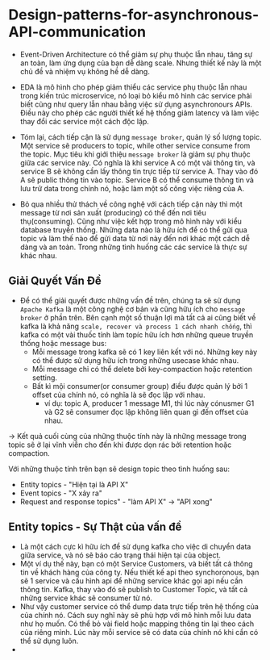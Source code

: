 # Design-patterns-for-asynchronous-API-communication
- Event-Driven Architecture có thể giảm sự phụ thuộc lẫn nhau, tăng sự an toàn, làm ứng dụng của bạn dễ dàng scale. Nhưng thiết kế này là một chủ đề và nhiệm vụ không hề dễ dàng.

- EDA là mô hình cho phép giảm thiểu các service phụ thuộc lẫn nhau trong kiến trúc microservice, nó loại bỏ kiểu mô hình các service phải biết cũng như query lẫn nhau bằng việc sử dụng asynchronours APIs. Điều này cho phép các người thiết kế hệ thống giảm latency và làm việc thay đổi các service một cách độc lập.

- Tóm lại, cách tiếp cận là sử dụng `message broker`, quản lý số lượng topic. Một service sẽ producers to topic, while other service consume from the topic. Mục tiêu khi giới thiệu  `message broker` là giảm sự phụ thuộc giữa các service này. Có nghĩa là khi service A có một vài thông tin, và service B sẽ không cần lấy thông tin trực tiếp từ service A. Thay vào đó A sẽ public thông tin vào topic. Service B có thể consume thông tin và lưu trữ data trong chính nó, hoặc làm một số công việc riêng của A.

- Bỏ qua nhiều thử thách về công nghệ với cách tiếp cận này thì một message từ nơi sản xuất (producing) có thể đến nơi tiêu thụ(consuming). Cũng như việc kết hợp trong mô hình này với kiểu database truyền thống. Những data nào là hữu ích để có thể gửi qua topic và làm thế nào để gửi data từ nơi này đến nơi khác một cách dễ dàng và an toàn. Trong những tình huống các các service là thực sự khác nhau.

## Giải Quyết Vấn Đề
- Để có thể giải quyết được những vấn đề trên, chúng ta sẽ sử dụng `Apache Kafka` là một công nghệ cơ bản và cũng hữu ích cho `message broker` ở phần trên. Bên cạnh một số thuận lợi mà tất cả ai cũng biết về kafka là khả năng `scale, recover và process 1 cách nhanh chống`, thì kafka có một vài thuốc tính làm topíc hữu ích hơn những queue truyền thống hoặc message bus:
  - Mỗi message trong kafka sẽ có 1 key liên kết với nó. Những key này có thể được sử dụng hữu ích trong những usecase khác nhau.
  - Mỗi message chỉ có thể delete bởi key-compaction hoặc retention setting.
  - Bất kì mội consumer(or consumer group) điều được quản lý bởi 1 offset của chính nó, có nghĩa là sẽ đọc lập với nhau.
    - ví dụ: topic A, producer 1 message M1, thì lúc này cónusmer G1 và G2 sẽ consumer đọc lập không liên quan gì đến offset của nhau.

-> Kết quả cuối cùng của những thuộc tính này là những message trong topic sẽ ở lại vĩnh viễn cho đến khi được dọn rác bởi retention hoặc compaction.

Với những thuộc tính trên bạn sẽ design topic theo tình huống sau:
- Entity topics - "Hiện tại là API X"
- Event topics - "X xảy ra"
- Request and response topics" - "làm API X" → "API xong"

## Entity topics - Sự Thật của vấn đề
- Là một cách cực kì hữu ích để sử dụng kafka cho việc di chuyển data giữa service, và nó sẽ báo cáo trạng thái hiện tại của object. 
- Một ví dụ thế này, bạn có một Service Customers, và biết tất cả thông tin về khách hàng của công ty. Nếu thiết kế api theo synchoronous, bạn sẽ 1 service và cấu hình api để những service khác gọi api nếu cần thông tin. Kafka, thay vào đó sẽ publish to Customer Topic, và tất cả những service khác sẽ consumer từ nó.
- Như vậy customer service có thể dump data trực tiếp trên hệ thống của của chính nó. Cách suy nghĩ này sẽ phù hợp với mô hình mỗi lưu data như họ muốn. Có thể bỏ vài field hoặc mapping thông tin lại theo cách của riêng mình. Lúc này mỗi service sẽ có data của chính nó khi cần có thể sử dụng luôn.
- 